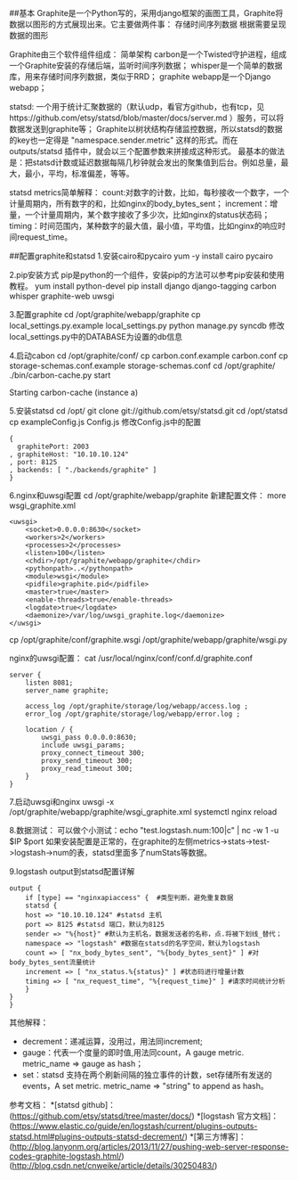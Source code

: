 ##基本
Graphite是一个Python写的，采用django框架的画图工具，Graphite将数据以图形的方式展现出来。它主要做两件事：
存储时间序列数据
根据需要呈现数据的图形

Graphite由三个软件组件组成：
简单架构
carbon是一个Twisted守护进程，组成一个Graphite安装的存储后端，监听时间序列数据；
whisper是一个简单的数据库，用来存储时间序列数据，类似于RRD；
graphite webapp是一个Django webapp；

statsd:
一个用于统计汇聚数据的（默认udp，看官方github，也有tcp，见https://github.com/etsy/statsd/blob/master/docs/server.md ）服务，可以将数据发送到graphite等；
Graphite以树状结构存储监控数据，所以statsd的数据的key也一定得是 "namespace.sender.metric" 这样的形式。而在 outputs/statsd 插件中，就会以三个配置参数来拼接成这种形式。
最基本的做法是：把statsd计数或延迟数据每隔几秒钟就会发出的聚集值到后台。例如总量，最大，最小，平均，标准偏差，等等。

statsd metrics简单解释：
count:对数字的计数，比如，每秒接收一个数字，一个计量周期内，所有数字的和，比如nginx的body_bytes_sent；
increment：增量，一个计量周期内，某个数字接收了多少次，比如nginx的status状态码；
timing：时间范围内，某种数字的最大值，最小值，平均值，比如nginx的响应时间request_time。

##配置graphite和statsd
1.安装cairo和pycairo
yum -y install cairo pycairo

2.pip安装方式
pip是python的一个组件，安装pip的方法可以参考pip安装和使用教程。
yum install python-devel
pip install django django-tagging carbon whisper graphite-web uwsgi

3.配置graphite
cd /opt/graphite/webapp/graphite
cp local_settings.py.example local_settings.py
python manage.py syncdb
修改local_settings.py中的DATABASE为设置的db信息

4.启动cabon
cd /opt/graphite/conf/
cp carbon.conf.example carbon.conf
cp storage-schemas.conf.example storage-schemas.conf
cd /opt/graphite/
./bin/carbon-cache.py start

Starting carbon-cache (instance a)

5.安装statsd
cd /opt/
git clone git://github.com/etsy/statsd.git
cd /opt/statsd
cp exampleConfig.js Config.js
修改Config.js中的配置
```
{
  graphitePort: 2003
, graphiteHost: "10.10.10.124"
, port: 8125
, backends: [ "./backends/graphite" ]
}
```

6.nginx和uwsgi配置
cd /opt/graphite/webapp/graphite
新建配置文件：
more wsgi_graphite.xml
```
<uwsgi>
    <socket>0.0.0.0:8630</socket>
    <workers>2</workers>
    <processes>2</processes>
    <listen>100</listen>
    <chdir>/opt/graphite/webapp/graphite</chdir>
    <pythonpath>..</pythonpath>
    <module>wsgi</module>
    <pidfile>graphite.pid</pidfile>
    <master>true</master>
    <enable-threads>true</enable-threads>
    <logdate>true</logdate>
    <daemonize>/var/log/uwsgi_graphite.log</daemonize>
</uwsgi>
```

cp /opt/graphite/conf/graphite.wsgi /opt/graphite/webapp/graphite/wsgi.py

nginx的uwsgi配置：
cat /usr/local/nginx/conf/conf.d/graphite.conf
```
server {
    listen 8081;
    server_name graphite;

    access_log /opt/graphite/storage/log/webapp/access.log ;
    error_log /opt/graphite/storage/log/webapp/error.log ;

    location / {
        uwsgi_pass 0.0.0.0:8630;
        include uwsgi_params;
        proxy_connect_timeout 300;
        proxy_send_timeout 300;
        proxy_read_timeout 300;
    }
}
```
7.启动uwsgi和nginx
uwsgi -x /opt/graphite/webapp/graphite/wsgi_graphite.xml
systemctl nginx reload

8.数据测试：
可以做个小测试：echo "test.logstash.num:100|c" | nc -w 1 -u $IP $port 如果安装配置是正常的，在graphite的左侧metrics->stats->test->logstash->num的表，statsd里面多了numStats等数据。

9.logstash output到statsd配置详解
```
output {
	if [type] == "nginxapiaccess" {  #类型判断，避免重复数据
	statsd {
	host => "10.10.10.124" #statsd 主机
	port => 8125 #statsd 端口，默认为8125
	sender => "%{host}" #默认为主机名，数据发送者的名称，点.将被下划线_替代；
	namespace => "logstash" #数据在statsd的名字空间，默认为logstash
	count => [ "nx_body_bytes_sent", "%{body_bytes_sent}" ] #对body_bytes_sent流量统计
	increment => [ "nx_status.%{status}" ] #状态码进行增量计数
	timing => [ "nx_request_time", "%{request_time}" ] #请求时间统计分析
	}
}
}
```

其他解释：
* decrement：递减运算，没用过，用法同increment;
* gauge：代表一个度量的即时值,用法同count，A gauge metric. metric_name => gauge as hash；
* set：statsd 支持在两个刷新间隔的独立事件的计数，set存储所有发送的events，A set metric. metric_name => "string" to append as hash。

参考文档：
*[statsd github]：(https://github.com/etsy/statsd/tree/master/docs/)
*[logstash 官方文档]：(https://www.elastic.co/guide/en/logstash/current/plugins-outputs-statsd.html#plugins-outputs-statsd-decrement/)
*[第三方博客]：(http://blog.lanyonm.org/articles/2013/11/27/pushing-web-server-response-codes-graphite-logstash.html/)
		(http://blog.csdn.net/cnweike/article/details/30250483/)
